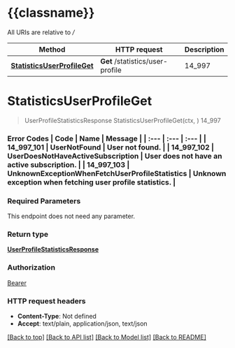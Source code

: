# {{classname}}

All URIs are relative to */*

Method | HTTP request | Description
------------- | ------------- | -------------
[**StatisticsUserProfileGet**](StatisticsApi.md#StatisticsUserProfileGet) | **Get** /statistics/user-profile | 14_997

# **StatisticsUserProfileGet**
> UserProfileStatisticsResponse StatisticsUserProfileGet(ctx, )
14_997

### Error Codes  | Code | Name | Message |  | :--- | :--- | :--- |  | 14_997_101 | UserNotFound | User not found. |  | 14_997_102 | UserDoesNotHaveActiveSubscription | User does not have an active subscription. |  | 14_997_103 | UnknownExceptionWhenFetchUserProfileStatistics | Unknown exception when fetching user profile statistics. |

### Required Parameters
This endpoint does not need any parameter.

### Return type

[**UserProfileStatisticsResponse**](UserProfileStatisticsResponse.md)

### Authorization

[Bearer](../README.md#Bearer)

### HTTP request headers

 - **Content-Type**: Not defined
 - **Accept**: text/plain, application/json, text/json

[[Back to top]](#) [[Back to API list]](../README.md#documentation-for-api-endpoints) [[Back to Model list]](../README.md#documentation-for-models) [[Back to README]](../README.md)

